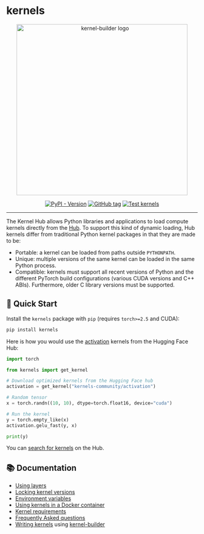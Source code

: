 # kernels

<div align="center">
<img src="https://github.com/user-attachments/assets/64a652f3-0cd3-4829-b3c1-df13f7933569" width="450" height="450" alt="kernel-builder logo">
<p align="center">
    <a href="https://pypi.org/project/kernels"><img alt="PyPI - Version" src="https://img.shields.io/pypi/v/kernels"></a>
    <a href="https://github.com/huggingface/kernels/tags"><img alt="GitHub tag" src="https://img.shields.io/github/v/tag/huggingface/kernels"></a>
    <a href="https://github.com/huggingface/kernels/actions/workflows/docker-build-push.yaml"><img alt="Test kernels" src="https://img.shields.io/github/actions/workflow/status/huggingface/kernels/test.yml?label=test"></a>
  
</p>
</div>
<hr/>

The Kernel Hub allows Python libraries and applications to load compute
kernels directly from the [Hub](https://hf.co/). To support this kind
of dynamic loading, Hub kernels differ from traditional Python kernel
packages in that they are made to be:

- Portable: a kernel can be loaded from paths outside `PYTHONPATH`.
- Unique: multiple versions of the same kernel can be loaded in the
  same Python process.
- Compatible: kernels must support all recent versions of Python and
  the different PyTorch build configurations (various CUDA versions
  and C++ ABIs). Furthermore, older C library versions must be supported.

## 🚀 Quick Start

Install the `kernels` package with `pip` (requires `torch>=2.5` and CUDA):

```bash
pip install kernels
```

Here is how you would use the [activation](https://huggingface.co/kernels-community/activation) kernels from the Hugging Face Hub:

```python
import torch

from kernels import get_kernel

# Download optimized kernels from the Hugging Face hub
activation = get_kernel("kernels-community/activation")

# Random tensor
x = torch.randn((10, 10), dtype=torch.float16, device="cuda")

# Run the kernel
y = torch.empty_like(x)
activation.gelu_fast(y, x)

print(y)
```

You can [search for kernels](https://huggingface.co/models?other=kernel) on
the Hub.

## 📚 Documentation

- [Using layers](docs/layers.md)
- [Locking kernel versions](docs/locking.md)
- [Environment variables](docs/env.md)
- [Using kernels in a Docker container](docs/docker.md)
- [Kernel requirements](docs/kernel-requirements.md)
- [Frequently Asked questions](docs/faq.md)
- [Writing kernels](https://github.com/huggingface/kernel-builder/blob/main/docs/writing-kernels.md) using [kernel-builder](https://github.com/huggingface/kernel-builder/)
